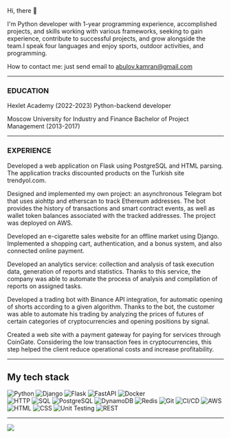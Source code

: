 Hi, there 🤚

I'm Python developer with 1-year programming experience, accomplished projects, and skills working with various frameworks, seeking to gain experience, contribute to successful projects, and grow alongside the team.I speak four languages and enjoy sports, outdoor activities, and programming.


How to contact me: just send email to abulov.kamran@gmail.com

---

### EDUCATION  
Hexlet Academy (2022-2023)
Python-backend developer

Moscow University for Industry and Finance
Bachelor of Project Management (2013-2017)  

---

### EXPERIENCE  

Developed a web application on Flask using PostgreSQL and HTML parsing. The application tracks discounted products on the Turkish site trendyol.com.

Designed and implemented my own project: an asynchronous Telegram bot that uses aiohttp and etherscan to track Ethereum addresses. The bot provides the history of transactions and smart contract events, as well as wallet token balances associated with the tracked addresses. The project was deployed on AWS.

Developed an e-cigarette sales website for an offline market using Django. Implemented a shopping cart, authentication, and a bonus system, and also connected online payment.

Developed an analytics service: collection and analysis of task execution data, generation of reports and statistics. Thanks to this service, the company was able to automate the process of analysis and compilation of reports on assigned tasks.

Developed a trading bot with Binance API integration, for automatic opening of shorts according to a given algorithm. Thanks to the bot, the customer was able to automate his trading by analyzing the prices of futures of certain categories of cryptocurrencies and opening positions by signal.

Created a web site with a payment gateway for paying for services through CoinGate. Considering the low transaction fees in cryptocurrencies, this step helped the client reduce operational costs and increase profitability.

---

## My tech stack

![Python](https://img.shields.io/badge/-Python-3776AB?style=flat-square&logo=python&logoColor=white)  ![Django](https://img.shields.io/badge/-Django-092E20?style=flat-square&logo=django&logoColor=white)  ![Flask](https://img.shields.io/badge/-Flask-000000?style=flat-square&logo=flask&logoColor=white)  ![FastAPI](https://img.shields.io/badge/-FastAPI-009688?style=flat-square&logo=fastapi&logoColor=white)  ![Docker](https://img.shields.io/badge/-Docker-2496ED?style=flat-square&logo=docker&logoColor=white)  
![HTTP](https://img.shields.io/badge/-HTTP-9a9a9a?style=flat-square&logo=http&logoColor=white)  ![SQL](https://img.shields.io/badge/-SQL-4479A1?style=flat-square&logo=sql&logoColor=white) ![PostgreSQL](https://img.shields.io/badge/-PostgreSQL-336791?style=flat-square&logo=postgresql&logoColor=white) ![DynamoDB](https://img.shields.io/badge/-DynamoDB-4053D6?style=flat-square&logo=amazon-dynamodb&logoColor=white) ![Redis](https://img.shields.io/badge/-Redis-DC382D?style=flat-square&logo=redis&logoColor=white) ![Git](https://img.shields.io/badge/-Git-F05032?style=flat-square&logo=git&logoColor=white) ![CI/CD](https://img.shields.io/badge/-CI%2FCD-4285F4?style=flat-square&logo=continuous-integration&logoColor=white) ![AWS](https://img.shields.io/badge/-AWS-232F3E?style=flat-square&logo=amazon-aws&logoColor=white)  
![HTML](https://img.shields.io/badge/-HTML-E34F26?style=flat-square&logo=html5&logoColor=white) ![CSS](https://img.shields.io/badge/-CSS-1572B6?style=flat-square&logo=css3&logoColor=white) ![Unit Testing](https://img.shields.io/badge/-Unit%20Testing-5A6378?style=flat-square&logo=testing-library&logoColor=white) ![REST](https://img.shields.io/badge/-REST-FF6C37?style=flat-square&logo=rest&logoColor=white)

---
<img src="https://github-readme-stats.vercel.app/api/top-langs/?username=Kem0111&layout=compact"/> 

